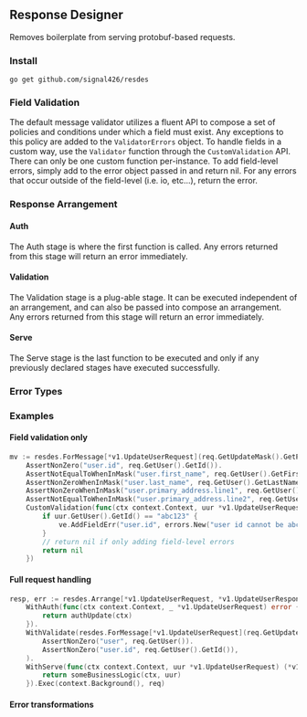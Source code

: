 ## Response Designer

Removes boilerplate from serving protobuf-based requests.

### Install
`go get github.com/signal426/resdes`

### Field Validation
The default message validator utilizes a fluent API to compose a set of policies and conditions under which a field must exist. Any
exceptions to this policy are added to the `ValidatorErrors` object. To handle fields in a custom way, use the `Validator` function through
the `CustomValidation` API. There can only be one custom function per-instance. To add field-level errors, simply add to the error object passed
in and return nil. For any errors that occur outside of the field-level (i.e. io, etc...), return the error.

### Response Arrangement

#### Auth
The Auth stage is where the first function is called. Any errors returned from this stage will return an error immediately.

#### Validation
The Validation stage is a plug-able stage. It can be executed independent of an arrangement, and can also be passed into compose
an arrangement. Any errors returned from this stage will return an error immediately.

#### Serve
The Serve stage is the last function to be executed and only if any previously declared stages have executed successfully. 

### Error Types

### Examples

#### Field validation only
```go
mv := resdes.ForMessage[*v1.UpdateUserRequest](req.GetUpdateMask().GetPaths()...).
	AssertNonZero("user.id", req.GetUser().GetId()).
	AssertNotEqualToWhenInMask("user.first_name", req.GetUser().GetFirstName(), "bob").
	AssertNonZeroWhenInMask("user.last_name", req.GetUser().GetLastName()).
	AssertNonZeroWhenInMask("user.primary_address.line1", req.GetUser().GetPrimaryAddress().GetLine1()).
	AssertNotEqualToWhenInMask("user.primary_address.line2", req.GetUser().GetPrimaryAddress().GetLine2(), "b").
	CustomValidation(func(ctx context.Context, uur *v1.UpdateUserRequest, ve *ValidationErrors) error {
		if uur.GetUser().GetId() == "abc123" {
			ve.AddFieldErr("user.id", errors.New("user id cannot be abc123"))
		}
		// return nil if only adding field-level errors
		return nil
	})
```

#### Full request handling
```go
resp, err := resdes.Arrange[*v1.UpdateUserRequest, *v1.UpdateUserResponse]().
	WithAuth(func(ctx context.Context, _ *v1.UpdateUserRequest) error {
		return authUpdate(ctx)
	}).
	WithValidate(resdes.ForMessage[*v1.UpdateUserRequest](req.GetUpdateMask().GetPaths()...).
		AssertNonZero("user", req.GetUser()).
		AssertNonZero("user.id", req.GetUser().GetId()),
	).
	WithServe(func(ctx context.Context, uur *v1.UpdateUserRequest) (*v1.UpdateUserResponse, error) {
		return someBusinessLogic(ctx, uur)
	}).Exec(context.Background(), req)
```

#### Error transformations 
```go
```

